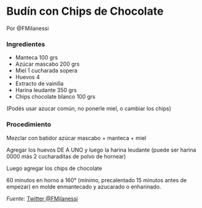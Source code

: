 # Budín con Chips de Chocolate

Por @FMilanessi

### Ingredientes

* Manteca 100 grs
* Azúcar mascabo 200 grs
* Miel 1 cucharada sopera
* Huevos 4
* Extracto de vainilla
* Harina leudante 350 grs
* Chips chocolate blanco 100 grs

(Podés usar azucar común, no ponerle miel, o cambiar los chips)

### Procedimiento

Mezclar con batidor azúcar mascabo + manteca + miel

Agregar los huevos DE A UNO y luego la harina leudante (puede ser harina 0000 más 2 cucharaditas de polvo de hornear)

Luego agregar los chips de chocolate

60 minutos en horno a 160° (mínimo, precalentado 15 minutos antes de empezar) en molde enmantecado y azucarado o enharinado.

*Fuente:* [Twitter @FMilanessi](https://twitter.com/FMilanessi/status/1299078255983632406)
